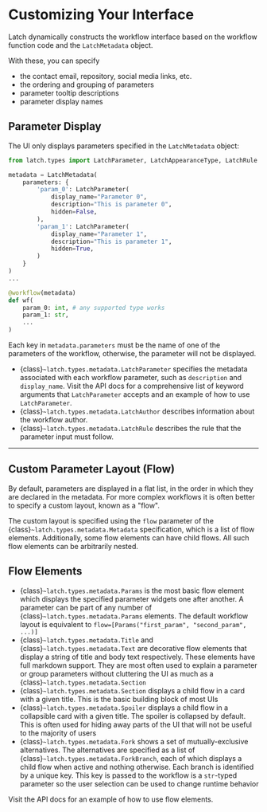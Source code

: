# Customizing Your Interface

Latch dynamically constructs the workflow interface based on the workflow function code and the `LatchMetadata` object.

With these, you can specify

- the contact email, repository, social media links, etc.
- the ordering and grouping of parameters
- parameter tooltip descriptions
- parameter display names

## Parameter Display

The UI only displays parameters specified in the `LatchMetadata` object:

```python
from latch.types import LatchParameter, LatchAppearanceType, LatchRule

metadata = LatchMetadata(
    parameters: {
        'param_0': LatchParameter(
            display_name="Parameter 0",
            description="This is parameter 0",
            hidden=False,
        ),
        'param_1': LatchParameter(
            display_name="Parameter 1",
            description="This is parameter 1",
            hidden=True,
        )
    }
)
...

@workflow(metadata)
def wf(
    param_0: int, # any supported type works
    param_1: str,
    ...
)
```

Each key in `metadata.parameters` must be the name of one of the parameters of the workflow, otherwise, the parameter will not be displayed.

- {class}`~latch.types.metadata.LatchParameter` specifies the metadata associated with each workflow parameter, such as `description` and `display_name`. Visit the API docs for a comprehensive list of keyword arguments that `LatchParameter` accepts and an example of how to use `LatchParameter`.
- {class}`~latch.types.metadata.LatchAuthor` describes information about the workflow author.
- {class}`~latch.types.metadata.LatchRule` describes the rule that the parameter input must follow.

---

## Custom Parameter Layout (Flow)

By default, parameters are displayed in a flat list, in the order in which they are declared in the metadata. For more complex workflows it is often better to specify a custom layout, known as a "flow".

The custom layout is specified using the `flow` parameter of the {class}`~latch.types.metadata.Metadata` specification, which is a list of flow elements. Additionally, some flow elements can have child flows. All such flow elements can be arbitrarily nested.

## Flow Elements

- {class}`~latch.types.metadata.Params` is the most basic flow element which displays the specified parameter widgets one after another. A parameter can be part of any number of {class}`~latch.types.metadata.Params` elements. The default workflow layout is equivalent to `flow=[Params("first_param", "second_param", ...)]`
- {class}`~latch.types.metadata.Title` and {class}`~latch.types.metadata.Text` are decorative flow elements that display a string of title and body text respectively. These elements have full markdown support. They are most often used to explain a parameter or group parameters without cluttering the UI as much as a {class}`~latch.types.metadata.Section`
- {class}`~latch.types.metadata.Section` displays a child flow in a card with a given title. This is the basic building block of most UIs
- {class}`~latch.types.metadata.Spoiler` displays a child flow in a collapsible card with a given title. The spoiler is collapsed by default. This is often used for hiding away parts of the UI that will not be useful to the majority of users
- {class}`~latch.types.metadata.Fork` shows a set of mutually-exclusive alternatives. The alternatives are specified as a list of {class}`~latch.types.metadata.ForkBranch`, each of which displays a child flow when active and nothing otherwise. Each branch is identified by a unique key. This key is passed to the workflow is a `str`-typed parameter so the user selection can be used to change runtime behavior

Visit the API docs for an example of how to use flow elements.
